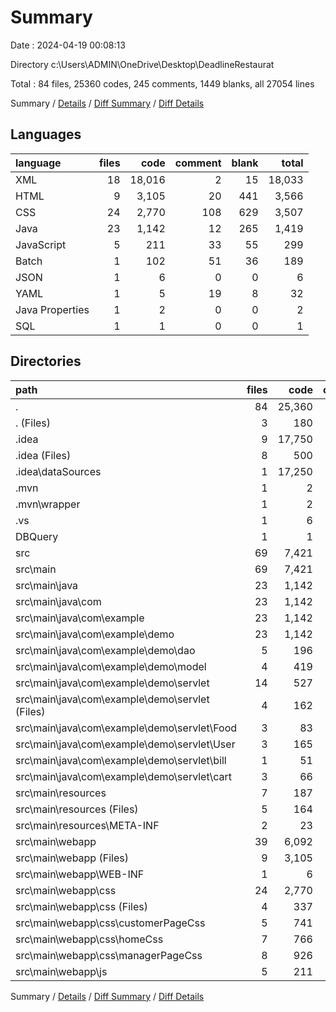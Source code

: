 # Summary

Date : 2024-04-19 00:08:13

Directory c:\\Users\\ADMIN\\OneDrive\\Desktop\\DeadlineRestaurat

Total : 84 files,  25360 codes, 245 comments, 1449 blanks, all 27054 lines

Summary / [Details](details.md) / [Diff Summary](diff.md) / [Diff Details](diff-details.md)

## Languages
| language | files | code | comment | blank | total |
| :--- | ---: | ---: | ---: | ---: | ---: |
| XML | 18 | 18,016 | 2 | 15 | 18,033 |
| HTML | 9 | 3,105 | 20 | 441 | 3,566 |
| CSS | 24 | 2,770 | 108 | 629 | 3,507 |
| Java | 23 | 1,142 | 12 | 265 | 1,419 |
| JavaScript | 5 | 211 | 33 | 55 | 299 |
| Batch | 1 | 102 | 51 | 36 | 189 |
| JSON | 1 | 6 | 0 | 0 | 6 |
| YAML | 1 | 5 | 19 | 8 | 32 |
| Java Properties | 1 | 2 | 0 | 0 | 2 |
| SQL | 1 | 1 | 0 | 0 | 1 |

## Directories
| path | files | code | comment | blank | total |
| :--- | ---: | ---: | ---: | ---: | ---: |
| . | 84 | 25,360 | 245 | 1,449 | 27,054 |
| . (Files) | 3 | 180 | 72 | 49 | 301 |
| .idea | 9 | 17,750 | 0 | 0 | 17,750 |
| .idea (Files) | 8 | 500 | 0 | 0 | 500 |
| .idea\\dataSources | 1 | 17,250 | 0 | 0 | 17,250 |
| .mvn | 1 | 2 | 0 | 0 | 2 |
| .mvn\\wrapper | 1 | 2 | 0 | 0 | 2 |
| .vs | 1 | 6 | 0 | 0 | 6 |
| DBQuery | 1 | 1 | 0 | 0 | 1 |
| src | 69 | 7,421 | 173 | 1,400 | 8,994 |
| src\\main | 69 | 7,421 | 173 | 1,400 | 8,994 |
| src\\main\\java | 23 | 1,142 | 12 | 265 | 1,419 |
| src\\main\\java\\com | 23 | 1,142 | 12 | 265 | 1,419 |
| src\\main\\java\\com\\example | 23 | 1,142 | 12 | 265 | 1,419 |
| src\\main\\java\\com\\example\\demo | 23 | 1,142 | 12 | 265 | 1,419 |
| src\\main\\java\\com\\example\\demo\\dao | 5 | 196 | 3 | 35 | 234 |
| src\\main\\java\\com\\example\\demo\\model | 4 | 419 | 1 | 108 | 528 |
| src\\main\\java\\com\\example\\demo\\servlet | 14 | 527 | 8 | 122 | 657 |
| src\\main\\java\\com\\example\\demo\\servlet (Files) | 4 | 162 | 1 | 30 | 193 |
| src\\main\\java\\com\\example\\demo\\servlet\\Food | 3 | 83 | 2 | 21 | 106 |
| src\\main\\java\\com\\example\\demo\\servlet\\User | 3 | 165 | 4 | 39 | 208 |
| src\\main\\java\\com\\example\\demo\\servlet\\bill | 1 | 51 | 1 | 13 | 65 |
| src\\main\\java\\com\\example\\demo\\servlet\\cart | 3 | 66 | 0 | 19 | 85 |
| src\\main\\resources | 7 | 187 | 0 | 10 | 197 |
| src\\main\\resources (Files) | 5 | 164 | 0 | 8 | 172 |
| src\\main\\resources\\META-INF | 2 | 23 | 0 | 2 | 25 |
| src\\main\\webapp | 39 | 6,092 | 161 | 1,125 | 7,378 |
| src\\main\\webapp (Files) | 9 | 3,105 | 20 | 441 | 3,566 |
| src\\main\\webapp\\WEB-INF | 1 | 6 | 0 | 0 | 6 |
| src\\main\\webapp\\css | 24 | 2,770 | 108 | 629 | 3,507 |
| src\\main\\webapp\\css (Files) | 4 | 337 | 12 | 74 | 423 |
| src\\main\\webapp\\css\\customerPageCss | 5 | 741 | 31 | 179 | 951 |
| src\\main\\webapp\\css\\homeCss | 7 | 766 | 52 | 188 | 1,006 |
| src\\main\\webapp\\css\\managerPageCss | 8 | 926 | 13 | 188 | 1,127 |
| src\\main\\webapp\\js | 5 | 211 | 33 | 55 | 299 |

Summary / [Details](details.md) / [Diff Summary](diff.md) / [Diff Details](diff-details.md)